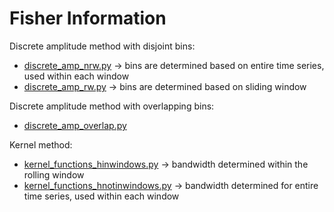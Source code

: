 # Fisher Information

Discrete amplitude method with disjoint bins:
* [discrete_amp_nrw.py](discrete_amp_nrw.py) -> bins are determined based on entire time series, used within each window
* [discrete_amp_rw.py](discrete_amp_rw.py) -> bins are determined based on sliding window

Discrete amplitude method with overlapping bins:
* [discrete_amp_overlap.py](discrete_amp_overlap.py)

Kernel method:
* [kernel_functions_hinwindows.py](kernel_functions_hinwindows.py) -> bandwidth determined within the rolling window
* [kernel_functions_hnotinwindows.py](kernel_functions_hnotinwindows.py) -> bandwidth determined for entire time series, used within each window
